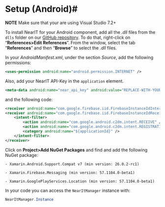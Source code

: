 # Setup (Android)#

**NOTE** Make sure that your are using Visual Studio 7.2+

To install NearIT for your Android component, add all the *.dll* files from the `dlls` folder on our <a href="https://github.com/nearit/Xamarin-SDK/" target="_blank">GitHub repository</a>. To do that, right-click on “**References>Edit References**”. From the window, select the tab “**References**” and then “**Browse**” to select the *.dll* files.

In your *AndroidManifest.xml*, under the section *Source*, add the following permissions:
```xml
<uses-permission android:name="android.permission.INTERNET" />
```
Also, add your NearIT API-Key in the `application` element.
```xml
<meta-data android:name="near_api_key" android:value="REPLACE-WITH-YOUR-KEY" />
```
and the following code:
```xml
<receiver android:name="com.google.firebase.iid.FirebaseInstanceIdInternalReceiver" android:exported="false" />
<receiver android:name="com.google.firebase.iid.FirebaseInstanceIdReceiver" android:exported="true" 							android:permission="com.google.android.c2dm.permission.SEND">
	<intent-filter>
		<action android:name="com.google.android.c2dm.intent.RECEIVE" />
		<action android:name="com.google.android.c2dm.intent.REGISTRATION" />
		<category android:name="${applicationId}" />
	</intent-filter>
</receiver>
```

Click on **Project>Add NuGet Packages** and find and add the following NuGet package:
```
- Xamarin.Android.Support.Compat v7 (min version: 26.0.2-rc1)

- Xamarin.Firebase.Messaging (min version: 57.1104.0-beta1)

- Xamarin.GooglePlayServices.Location (min version: 57.1104.0-beta1)
```

In your code you can access the `NearItManager` instance with:
```csharp
NearItManager.Instance
```
